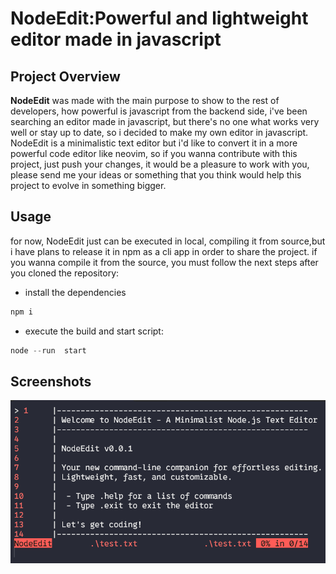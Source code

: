 # **NodeEdit:Powerful and lightweight editor made in javascript**

## **Project Overview**

**NodeEdit** was made with the main purpose to show to the rest of developers,
how powerful is javascript from the backend side, i've been searching an editor
made in javascript, but there's no one what works very well or stay up to date,
so i decided to make my own editor in javascript. NodeEdit is a minimalistic
text editor but i'd like to convert it in a more powerful code editor like
neovim, so if you wanna contribute with this project, just push your changes, it
would be a pleasure to work with you, please send me your ideas or something
that you think would help this project to evolve in something bigger.

## **Usage**
for now, NodeEdit just can be executed in local, compiling it from source,but
i have plans to release it in npm as a cli app in order to share the project.
if you wanna compile it from the source, you must follow the next steps after
you cloned the repository:

* install the dependencies
```javascript
npm i
```
* execute the build and start script:
```javascript
node --run  start
```

## **Screenshots**

![nodeEdit](./public/nodeEdit.png)
